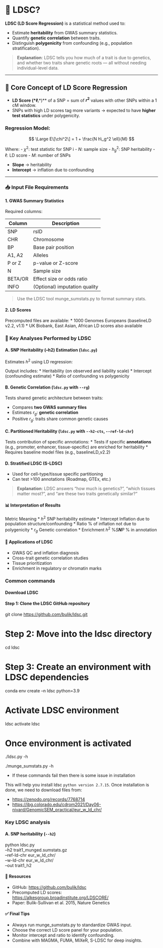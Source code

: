 # 🧠 LDSC?

**LDSC (LD Score Regression)** is a statistical method used to:

-   Estimate **heritability** from GWAS summary statistics.
-   Quantify **genetic correlation** between traits.
-   Distinguish **polygenicity** from confounding (e.g., population
    stratification).

> **Explanation**: LDSC tells you how much of a trait is due to
> genetics, and whether two traits share genetic roots — all without
> needing individual-level data.

------------------------------------------------------------------------

## 🧮 Core Concept of LD Score Regression

-   **LD Score (*ℓ**ᵢ*)** of a SNP = sum of ***r*<sup>2</sup>** values
    with other SNPs within a 1 cM window.
-   SNPs with high LD scores tag more variants → expected to have
    **higher test statistics** under polygenicity.

### Regression Model:

$$
\Large E\[\chi^2\] = 1 + \frac{N h\_g^2 \ell}{M}
$$

Where: - *χ*<sup>2</sup>: test statistic for SNP i - *N*: sample size -
*h*<sub>*g*</sub><sup>2</sup>: SNP heritability - ℓ: LD score - *M*:
number of SNPs

-   **Slope** → heritability  
-   **Intercept** → inflation due to confounding

------------------------------------------------------------------------

### 📥 Input File Requirements

#### 1. GWAS Summary Statistics

Required columns:

<table>
<thead>
<tr>
<th>Column</th>
<th>Description</th>
</tr>
</thead>
<tbody>
<tr>
<td>SNP</td>
<td>rsID</td>
</tr>
<tr>
<td>CHR</td>
<td>Chromosome</td>
</tr>
<tr>
<td>BP</td>
<td>Base pair position</td>
</tr>
<tr>
<td>A1, A2</td>
<td>Alleles</td>
</tr>
<tr>
<td>P or Z</td>
<td>p-value or Z-score</td>
</tr>
<tr>
<td>N</td>
<td>Sample size</td>
</tr>
<tr>
<td>BETA/OR</td>
<td>Effect size or odds ratio</td>
</tr>
<tr>
<td>INFO</td>
<td>(Optional) imputation quality</td>
</tr>
</tbody>
</table>

> Use the LDSC tool munge\_sumstats.py to format summary stats.

<!-- Format the data using: -->
<!-- ```bash -->
<!-- python munge_sumstats.py \ -->
<!--   --sumstats sumstats.txt \ -->
<!--   --out trait1_munged \ -->
<!--   --merge-alleles w_hm3.snplist -->
<!-- ``` -->

#### 2. LD Scores

Precomputed files are available: \* 1000 Genomes Europeans (baselineLD
v2.2, v1.1) \* UK Biobank, East Asian, African LD scores also available

### 🧪 Key Analyses Performed by LDSC

#### A. SNP Heritability (–h2) Estimation (`ldsc.py`)

Estimates *h*<sup>2</sup> using LD regression:

Output includes: \* Heritability (on observed and liability scale) \*
Intercept (confounding estimate) \* Ratio of confounding vs polygenicity

<!-- python ldsc.py \ -->
<!--   --h2 trait1_munged.sumstats.gz \ -->
<!--   --ref-ld-chr eur_w_ld_chr/ \ -->
<!--   --w-ld-chr eur_w_ld_chr/ \ -->
<!--   --out trait1_h2 -->

#### B. Genetic Correlation (`ldsc.py` with `--rg`)

Tests shared genetic architecture between traits:

-   Compares **two GWAS summary files**
-   Estimates *r*<sub>*g*</sub>: **genetic correlation**
-   Positive *r*<sub>*g*</sub>: traits share common genetic causes

<!-- python ldsc.py \ -->
<!--   --rg trait1.sumstats.gz,trait2.sumstats.gz \ -->
<!--   --ref-ld-chr eur_w_ld_chr/ \ -->
<!--   --w-ld-chr eur_w_ld_chr/ \ -->
<!--   --out trait1_trait2_rg -->

#### C. Partitioned Heritability (`ldsc.py` with `--h2-cts`, `--ref-ld-chr`)

Tests contribution of specific annotations: \* Tests if specific
**annotations** (e.g., promoter, enhancer, tissue-specific) are enriched
for heritability \* Requires baseline model files (e.g.,
baselineLD\_v2.2)

<!-- python ldsc.py \ -->
<!--   --h2 trait1.sumstats.gz \ -->
<!--   --ref-ld-chr baselineLD_v2.2/baselineLD. \ -->
<!--   --w-ld-chr weights_hm3_no_hla/weights. \ -->
<!--   --overlap-annot \ -->
<!--   --frqfile-chr 1000G_frq/1000G.EUR.QC. \ -->
<!--   --out trait1_partitioned -->

#### D. Stratified LDSC (S-LDSC)

-   Used for cell-type/tissue specific partitioning
-   Can test &gt;100 annotations (Roadmap, GTEx, etc.)

> **Explanation**: LDSC answers “how much is genetics?”, “which tissues
> matter most?”, and “are these two traits genetically similar?”

#### 📊 Interpretation of Results

Metric Meaning \* *h*<sup>2</sup> SNP heritability estimate \* Intercept
Inflation due to population structure/confounding \* Ratio % of
inflation not due to polygenicity \* *r*<sub>*g*</sub> Genetic
correlation \* Enrichment *h*<sup>2</sup> %*S**N**P* % in annotation

#### 🧬 Applications of LDSC

-   GWAS QC and inflation diagnosis
-   Cross-trait genetic correlation studies
-   Tissue prioritization
-   Enrichment in regulatory or chromatin marks

### Common commands

#### Download LDSC

#### Step 1: Clone the LDSC GitHub repository

git clone <https://github.com/bulik/ldsc.git>

# Step 2: Move into the ldsc directory

cd ldsc

# Step 3: Create an environment with LDSC dependencies

conda env create –n ldsc python=3.9

# Activate LDSC environment

ldsc activate ldsc

# Once environment is activated

./ldsc.py -h

./munge\_sumstats.py -h

-   If these commands fail then there is some issue in installation

This will help you install ldsc `python version 2.7.15`. Once
installation is done, we need to download files from:

-   <https://zenodo.org/records/7768714>
-   <https://ibg.colorado.edu/cdrom2021/Day06-nivard/GenomicSEM_practical/eur_w_ld_chr/>

### Key LDSC analysis

#### A. SNP heritability (`--h2`)

python ldsc.py  
–h2 trait1\_munged.sumstats.gz  
–ref-ld-chr eur\_w\_ld\_chr/  
–w-ld-chr eur\_w\_ld\_chr/  
–out trait1\_h2

#### 🧩 Resources

-   GitHub: <https://github.com/bulik/ldsc>
-   Precomputed LD scores:
    <https://alkesgroup.broadinstitute.org/LDSCORE/>
-   Paper: Bulik-Sullivan et al. 2015, Nature Genetics

#### ✅ Final Tips

-   Always run munge\_sumstats.py to standardize GWAS input.
-   Choose the correct LD score panel for your population.
-   Monitor intercept and ratio to identify confounding.
-   Combine with MAGMA, FUMA, MiXeR, S-LDSC for deep insights.
